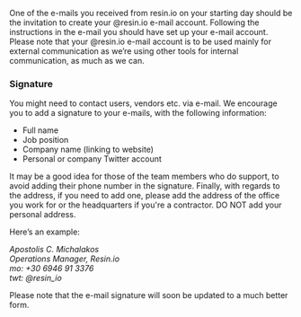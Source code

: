 One of the e-mails you received from resin.io on your starting day should be the invitation to create your @resin.io e-mail account. Following the instructions in the e-mail you should have set up your e-mail account. Please note that your @resin.io e-mail account is to be used mainly for external communication as we’re using other tools for internal communication, as much as we can.

### Signature

You might need to contact users, vendors etc. via e-mail. We encourage you to add a signature to your e-mails, with the following information:

* Full name
* Job position
* Company name (linking to website)
* Personal or company Twitter account

It may be a good idea for those of the team members who do support, to avoid adding their phone number in the signature. Finally, with regards to the address, if you need to add one, please add the address of the office you work for or the headquarters if you're a contractor. DO NOT add your personal address.

Here’s an example:

_Apostolis C. Michalakos_ <br>
_Operations Manager, Resin.io_ <br> 
_mo: +30 6946 91 3376_ <br>
_twt: @resin_io_ <br>

Please note that the e-mail signature will soon be updated to a much better form.
